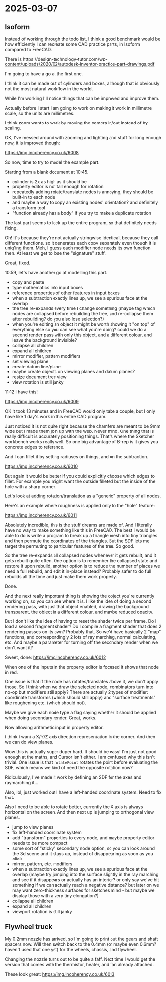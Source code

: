 # 2025-03-07

## Isoform

Instead of working through the todo list, I think a good benchmark would be how
efficiently I can recreate some CAD practice parts, in Isoform compared to FreeCAD.

There is https://design-technology-tutor.com/wp-content/uploads/2020/02/autodesk-inventor-practice-part-drawings.pdf

I'm going to have a go at the first one.

I think it can be made out of cylinders and boxes, although that is obviously not
the most natural workflow in the world.

While I'm working I'll notice things that can be improved and improve them.

Actually before I start I am going to work on making it work in millimetre scale,
so the units are millimetres.

I think zoom wants to work by moving the camera in/out instead of by scaling.

OK, I've messed around with zooming and lighting and stuff for long enough now,
it is improved though:

https://img.incoherency.co.uk/6008

So now, time to try to model the example part.

Starting from a blank document at 10:45.

 * cylinder is 2x as high as it should be
 * property editor is not tall enough for rotation
 * repeatedly adding rotate/translate nodes is annoying, they should be built-in to each node
 * and maybe a way to copy an existing nodes' orientation? and definitely a transform tool
 * "function already has a body" if you try to make a duplicate rotation

The last part seems to lock up the entire program, so that definitely needs fixing.

Oh! It's because they're not actually stringwise identical, because they call
different functions, so it generates each copy separately even though it is uniq'ing
them. Meh, I guess each modifier node needs its own function then. At least we
get to lose the "signature" stuff.

Great, fixed.

10:59, let's have another go at modelling this part.

 * copy and paste
 * type mathematics into input boxes
 * reference properties of other features in input boxes
 * when a subtraction exactly lines up, we see a spurious face at the overlap
 * the tree re-expands every time I change something (maybe tag which nodes are collapsed before rebuilding the tree, and re-collapse them after rebuilding? do you also lose selection?)
 * when you're editing an object it might be worth showing it "on top" of everything
else so you can see what you're doing? could we do a second render pass with only this object, and a different colour, and leave the background invisible?
 * collapse all children
 * expand all children
 * mirror modifier, pattern modifiers
 * set viewing plane
 * create datum line/plane
 * maybe create objects on viewing planes and datum planes?
 * resize document tree view
 * view rotation is still janky

11:12 I have this!

https://img.incoherency.co.uk/6009

OK it took 13 minutes and in FreeCAD would only take a couple, but I only have like
1 day's work in this entire CAD program.

Just noticed it is not quite right because the chamfers are meant to be 9mm wide
but I made them join up with the web. Never mind. One thing that is really difficult
is accurately positioning things. That's where the Sketcher workbench works really well.
So one big advantage of B-rep is it gives you concrete edges to reference.

And I can fillet it by setting radiuses on things, and on the subtraction.

https://img.incoherency.co.uk/6010

But again it would be better if you could explicitly choose which edges to fillet.
For example you might want the outside filleted but the inside of the hole with a sharp
corner.

Let's look at adding rotation/translation as a "generic" property of all nodes.

Here's an example where roughness is applied only to the "hole" feature:

https://img.incoherency.co.uk/6011

Absolutely incredible, this is the stuff dreams are made of. And I literally have no way
to make something like this in FreeCAD. The best I would be able to do is write a
program to break up a triangle mesh into tiny triangles and then permute the
coordinates of the triangles. But the SDF lets me target the permuting to particular
features of the tree. So good.

So the tree re-expands all collapsed nodes whenever it gets rebuilt, and it gets rebuilt
quite often. One option is to remember the collapsed state and restore it upon rebuild,
another option is to reduce the number of places we need a full rebuild, and edit it
in-place instead? Probably safer to do full rebuilds all the time and just make them
work properly.

Done.

And the next really important thing is showing the object you're currently working on,
so you can see where it is. I like the idea of doing a second rendering pass,
with just that object enabled, drawing the background transparent, the object in
a different colour, and maybe reduced opacity.

But I don't like the idea of having to reset the shader twice per frame. Do I load
a second fragment shader? Do I compile a fragment shader that does 2 rendering passes
on its own? Probably that. So we'd have basically 2 "map" functions, and correspondingly
2 lots of ray marching, normal calculating, etc. And maybe a parameter for turning
off the secondary render when we don't want it?

Sweet, done: https://img.incoherency.co.uk/6012

When one of the inputs in the property editor is focused it shows that node in red.

One issue is that if the node has rotates/translates above it, we don't apply those.
So I think when we draw the selected node, combinators turn into no-op but modifiers
still apply? There are actually 2 types of modifier: coordinate transforms (which should
still apply) and "surface treatments" like roughening etc. (which should not).

Maybe we give each node type a flag saying whether it should be applied when doing
secondary render. Great, works.

Now allowing arithmetic input in property editor.

I think I want a X/Y/Z axis direction representation in the corner. And then we can do
view planes.

Wow this is actually super duper hard. It should be easy! I'm just not good enough at
the maths, and Cursor isn't either. I am confused why this isn't trivial. One issue
is that `rotatePoint` rotates the point before evaluating the SDF, which means we
kind of need the opposite rotation now?

Ridiculously, I've made it work by defining an SDF for the axes and raymarching it...

Also, lol, just worked out I have a left-handed coordinate system. Need to fix that.

Also I need to be able to rotate better, currently the X axis is always horizontal
on the screen. And then next up is jumping to orthogonal view planes.

 * jump to view planes
 * fix left-handed coordinate system
 * add "transform" properties to every node, and maybe property editor needs to be more compact
 * some sort of "sticky" secondary node option, so you can look around the 3d scene and it stays up, instead of disappearing as soon as you click
 * mirror, pattern, etc. modifiers
 * when a subtraction exactly lines up, we see a spurious face at the overlap (maybe try jumping into the surface slightly in the ray marching and see if it disappears or actually has an interior? or only say we've hit something if we can actually reach a negative distance? but later on we may want zero-thickness surfaces for sketches mind - but maybe we display those with a very tiny elongation?)
 * collapse all children
 * expand all children
 * viewport rotation is still janky

## Flywheel truck

My 0.2mm nozzle has arrived, so I'm going to print out the gears and shaft spacers
now. Will then switch back to the 0.4mm (or maybe even 0.6mm? haven't used that one yet)
for the wheels, chassis, and flywheel.

Changing the nozzle turns out to be quite a faff. Next time I would get the version
that comes with the thermistor, heater, and fan already attached.

These look great: https://img.incoherency.co.uk/6013
